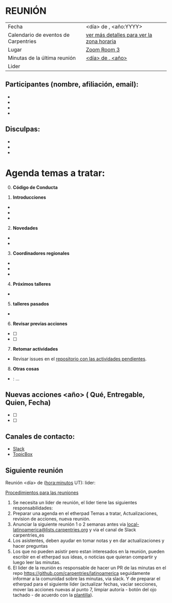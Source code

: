 # REUNIÓN 

|||
|--|--|
| Fecha                                | <día> de <mes>, <año:YYYY>|                                                                    
| Calendario de eventos de Carpentries | [ver más detalles para ver la zona horaria](https://carpentries.org/community/#community-events )|
| Lugar                                | [Zoom Room 3](https://carpentries.zoom.us/my/carpentriesroom3 )  |                                                   
| Minutas de la última reunión         | [<día> de <mes>, <año>](https://github.com/carpentries/latinoamerica/blob/master/traducciones/minutos/<año>-<mes>-<dia>.md ) |
| Lider                                | <cambiame> |
 

## Participantes (nombre, afiliación, email):
* 
*
*
*

## Disculpas:
*
*
*
 
# Agenda temas a tratar:

0. **Código de Conducta**

1. **Introducciones**
- 
- 
- 

2. **Novedades**
-
-

3. **Coordinadores regionales** 
-
-
-

4. **Próximos talleres**
-

5. **talleres pasados**
-

6. **Revisar previas acciones**

- [ ]  
- [ ] 


7. **Retomar actividades**
- Revisar issues en el [repositorio con las actividades pendientes](https://github.com/carpentries/latinoamerica/issues).


8. **Otras cosas**
- <nombre>: ...


## Nuevas acciones <mes> <año> ( Qué, Entregable, Quien, Fecha)
- [ ]
- [ ]


## Canales de contacto:

- [Slack](https://swcarpentry.slack.com/messages/CDZLNHSMQ)
- [TopicBox](https://carpentries.topicbox.com/groups/local-latinoamerica)

## Siguiente reunión

Reunión <día> de <mes> (<hora:minutos> UT):
lider:

[Procedimientos para las reuniones](https://github.com/carpentries/latinoamerica/blob/master/procedimientos.md)
1. Se necesita un lider de reunión, el lider tiene las siguientes responsabilidades:
2. Preparar una agenda en el etherpad Temas a tratar, Actualizaciones, revision de acciones, nueva reunión.
3. Anunciar la siguiente reunión 1 o 2 semanas antes via local-latinoamerica@lists.carpentries.org y via el canal de  Slack carpentries_es 
4. Los asistentes, deben ayudar en tomar notas y en dar actualizaciones y hacer preguntas
5. Los que no pueden asistir pero estan interesados en la reunión, pueden escribir en el etherpad sus ideas, o noticias que quieran compartir y luego leer las minutas.
6. El lider de la reunión es responsable de hacer un PR de las minutas en el repo https://github.com/carpentries/latinoamerica seguidamente informar a la comunidad sobre las minutas, via slack. Y de preparar el etherpad para el siguiente lider (actualizar fechas, vaciar secciones, mover las acciones nuevas al punto 7, limpiar autoría - botón del ojo tachado - de acuerdo con la [plantilla](https://github.com/carpentries/latinoamerica/blob/master/traducciones/minutos/plantilla.md)).

